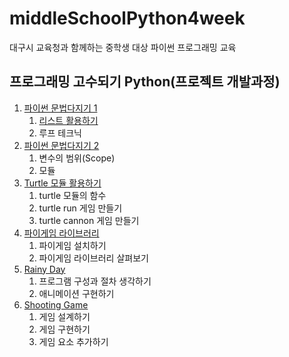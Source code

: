 # middleSchoolPython4week
대구시 교육청과 함께하는 중학생 대상 파이썬 프로그래밍 교육

## 프로그래밍 고수되기 Python(프로젝트 개발과정)
1. [파이썬 문법다지기 1](1.pythonGrammer_1)
    1. [리스트 활용하기](1.pythonGrammer_1/1-1.listOperation.py)
    2. 루프 테크닉
2. [파이썬 문법다지기 2](2.pythonGrammer_2)
    1. 변수의 범위(Scope)
    2. 모듈
3. [Turtle 모듈 활용하기](3.turtleModule)
    1. turtle 모듈의 함수
    2. turtle run 게임 만들기
    3. turtle cannon 게임 만들기
4. [파이게임 라이브러리](4.pygameLibrary)
    1. 파이게임 설치하기
    2. 파이게임 라이브러리 살펴보기
5. [Rainy Day](5.rainyDay)
    1. 프로그램 구성과 절차 생각하기
    2. 애니메이션 구현하기
6. [Shooting Game](6.shootingGame)
    1. 게임 설계하기
    2. 게임 구현하기
    3. 게임 요소 추가하기
